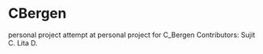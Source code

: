 # CBergen
personal project
attempt at personal project for C_Bergen
Contributors: 
Sujit C.
Lita D.
